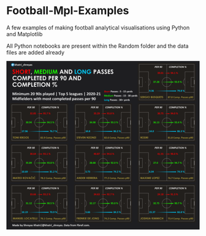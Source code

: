 # Football-Mpl-Examples
A few examples of making football analytical visualisations using Python and Matplotlib

All Python notebooks are present within the Random folder and the data files are added already

<img src="/Random/Images/Pass%.png">
